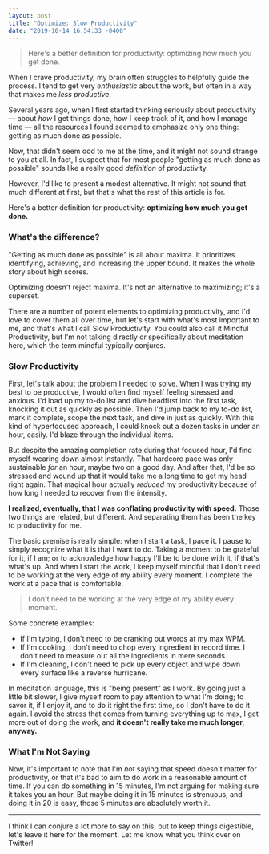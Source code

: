 ```yaml
---
layout: post
title: "Optimize: Slow Productivity"
date: "2019-10-14 16:54:33 -0400"
---
```


> Here's a better definition for productivity: optimizing how much you get done.

When I crave productivity, my brain often struggles to helpfully guide the process. I tend to get very *enthusiastic* about the work, but often in a way that makes me *less productive*.

Several years ago, when I first started thinking seriously about productivity — about *how* I get things done, how I keep track of it, and how I manage time — all the resources I found seemed to emphasize only one thing: getting as much done as possible.

Now, that didn't seem odd to me at the time, and it might not sound strange to you at all. In fact, I suspect that for most people "getting as much done as possible" sounds like a really good *definition* of productivity.

However, I'd like to present a modest alternative. It might not sound that much different at first, but that's what the rest of this article is for.

Here's a better definition for productivity: **optimizing how much you get done.**

### What's the difference?

"Getting as much done as possible" is all about maxima. It prioritizes identifying, achieving, and increasing the upper bound. It makes the whole story about high scores.

Optimizing doesn't reject maxima. It's not an alternative to maximizing; it's a superset.

There are a number of potent elements to optimizing productivity, and I'd love to cover them all over time, but let's start with what's most important to me, and that's what I call Slow Productivity. You could also call it Mindful Productivity, but I'm not talking directly or specifically about meditation here, which the term mindful typically conjures.

### Slow Productivity

First, let's talk about the problem I needed to solve. When I was trying my best to be productive, I would often find myself feeling stressed and anxious. I'd load up my to-do list and dive headfirst into the first task, knocking it out as quickly as possible. Then I'd jump back to my to-do list, mark it complete, scope the next task, and dive in just as quickly. With this kind of hyperfocused approach, I could knock out a dozen tasks in under an hour, easily. I'd blaze through the individual items.

But despite the amazing completion rate during that focused hour, I'd find myself wearing down almost instantly. That hardcore pace was only sustainable *for* an hour, maybe two on a good day. And after that, I'd be so stressed and wound up that it would take me a long time to get my head right again. That magical hour actually *reduced* my productivity because of how long I needed to recover from the intensity.

**I realized, eventually, that I was conflating productivity with speed.** Those two things are related, but different. And separating them has been the key to productivity for me.

The basic premise is really simple: when I start a task, I pace it. I pause to simply recognize what it is that I want to do. Taking a moment to be grateful for it, if I am; or to acknowledge how happy I'll be to be done with it, if that's what's up. And when I start the work, I keep myself mindful that I don't need to be working at the very edge of my ability every moment. I complete the work at a pace that is comfortable.

> I don't need to be working at the very edge of my ability every moment.

Some concrete examples:

- If I'm typing, I don't need to be cranking out words at my max WPM.
- If I'm cooking, I don't need to chop every ingredient in record time. I don't need to measure out all the ingredients in mere seconds.
- If I'm cleaning, I don't need to pick up every object and wipe down every surface like a reverse hurricane.

In meditation language, this is "being present" as I work. By going just a little bit slower, I give myself room to pay attention to what I'm doing; to savor it, if I enjoy it, and to do it right the first time, so I don't have to do it again. I avoid the stress that comes from turning everything up to max, I get more out of doing the work, and **it doesn't really take me much longer, anyway.**

### What I'm Not Saying

Now, it's important to note that I'm *not* saying that speed doesn't matter for productivity, or that it's bad to aim to do work in a reasonable amount of time. If you can do something in 15 minutes, I'm not arguing for making sure it takes you an hour. But maybe doing it in 15 minutes is strenuous, and doing it in 20 is easy, those 5 minutes are absolutely worth it.

---

I think I can conjure a lot more to say on this, but to keep things digestible, let's leave it here for the moment. Let me know what you think over on Twitter!
